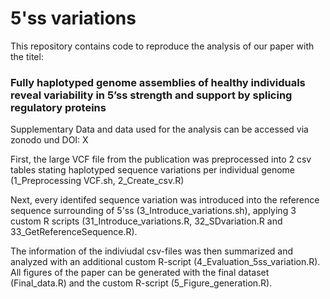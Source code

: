 # 5'ss variations

This repository contains code to reproduce the analysis of our paper with the titel: 
### Fully haplotyped genome assemblies of healthy individuals reveal variability in 5’ss strength and support by splicing regulatory proteins 

Supplementary Data and data used for the analysis can be accessed via zonodo und DOI: X

First, the large VCF file from the publication was preprocessed into 2 csv tables stating haplotyped sequence variations per individual genome (1_Preprocessing VCF.sh, 2_Create_csv.R)

Next, every identifed sequence variation was introduced into the reference sequence surrounding of 5'ss (3_Introduce_variations.sh), applying 3 custom R scripts (31_Introduce_variations.R, 32_SDvariation.R and 33_GetReferenceSequence.R).

The information of the indiviudal csv-files was then summarized and analyzed with an additional custom R-script (4_Evaluation_5ss_variation.R). All figures of the paper can be generated with the final dataset (Final_data.R) and the custom R-script (5_Figure_generation.R).
